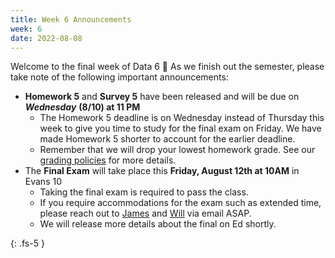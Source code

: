 ```yaml
---
title: Week 6 Announcements
week: 6
date: 2022-08-08
---
```


Welcome to the final week of Data 6 &#x1F972; As we finish out the semester, please take note of the following important announcements:

* **Homework 5** and **Survey 5** have been released and will be due on ***Wednesday*** **(8/10) at 11 PM**
    * The Homework 5 deadline is on Wednesday instead of Thursday this week to give you time to study for the final exam on Friday. We have made Homework 5 shorter to account for the earlier deadline.
    * Remember that we will drop your lowest homework grade. See our [grading policies](https://data6.org/su22/syllabus/#homework-drops-and-extra-credit) for more details.
* The **Final Exam** will take place this **Friday, August 12th at 10AM** in Evans 10
    * Taking the final exam is required to pass the class.
    * If you require accommodations for the exam such as extended time, please reach out to [James](https://data6.org/su22/staff/) and [Will](https://data6.org/su22/staff/) via email ASAP.
    * We will release more details about the final on Ed shortly.

{: .fs-5 }
